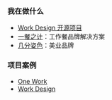 ### 我在做什么
* [Work Design 开源项目](https://github.com/work-design)
* [一餐之计](https://meal.design)：工作餐品牌解决方案
* [几分姿色](https://jifenzise.com)：美业品牌

### 项目案例
* [One Work](https://one.work)
* [Work Design](https://work.design)


